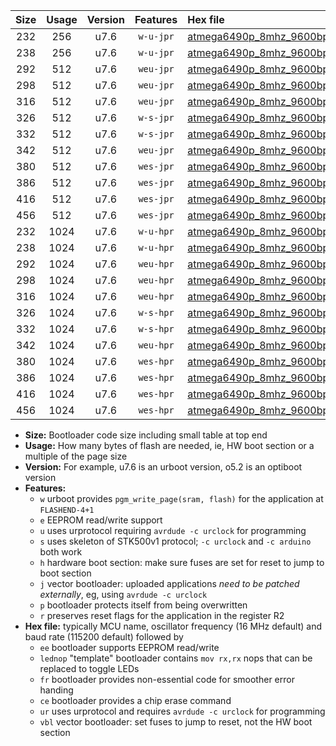 |Size|Usage|Version|Features|Hex file|
|:-:|:-:|:-:|:-:|:--|
|232|256|u7.6|`w-u-jpr`|[atmega6490p_8mhz_9600bps_ur_vbl.hex](https://raw.githubusercontent.com/stefanrueger/urboot/main/bootloaders/atmega6490p/fcpu_8mhz/9600_bps/atmega6490p_8mhz_9600bps_ur_vbl.hex)|
|238|256|u7.6|`w-u-jpr`|[atmega6490p_8mhz_9600bps_lednop_ur_vbl.hex](https://raw.githubusercontent.com/stefanrueger/urboot/main/bootloaders/atmega6490p/fcpu_8mhz/9600_bps/atmega6490p_8mhz_9600bps_lednop_ur_vbl.hex)|
|292|512|u7.6|`weu-jpr`|[atmega6490p_8mhz_9600bps_ee_ur_vbl.hex](https://raw.githubusercontent.com/stefanrueger/urboot/main/bootloaders/atmega6490p/fcpu_8mhz/9600_bps/atmega6490p_8mhz_9600bps_ee_ur_vbl.hex)|
|298|512|u7.6|`weu-jpr`|[atmega6490p_8mhz_9600bps_ee_lednop_ur_vbl.hex](https://raw.githubusercontent.com/stefanrueger/urboot/main/bootloaders/atmega6490p/fcpu_8mhz/9600_bps/atmega6490p_8mhz_9600bps_ee_lednop_ur_vbl.hex)|
|316|512|u7.6|`weu-jpr`|[atmega6490p_8mhz_9600bps_ee_lednop_fr_ur_vbl.hex](https://raw.githubusercontent.com/stefanrueger/urboot/main/bootloaders/atmega6490p/fcpu_8mhz/9600_bps/atmega6490p_8mhz_9600bps_ee_lednop_fr_ur_vbl.hex)|
|326|512|u7.6|`w-s-jpr`|[atmega6490p_8mhz_9600bps_vbl.hex](https://raw.githubusercontent.com/stefanrueger/urboot/main/bootloaders/atmega6490p/fcpu_8mhz/9600_bps/atmega6490p_8mhz_9600bps_vbl.hex)|
|332|512|u7.6|`w-s-jpr`|[atmega6490p_8mhz_9600bps_lednop_vbl.hex](https://raw.githubusercontent.com/stefanrueger/urboot/main/bootloaders/atmega6490p/fcpu_8mhz/9600_bps/atmega6490p_8mhz_9600bps_lednop_vbl.hex)|
|342|512|u7.6|`weu-jpr`|[atmega6490p_8mhz_9600bps_ee_lednop_fr_ce_ur_vbl.hex](https://raw.githubusercontent.com/stefanrueger/urboot/main/bootloaders/atmega6490p/fcpu_8mhz/9600_bps/atmega6490p_8mhz_9600bps_ee_lednop_fr_ce_ur_vbl.hex)|
|380|512|u7.6|`wes-jpr`|[atmega6490p_8mhz_9600bps_ee_vbl.hex](https://raw.githubusercontent.com/stefanrueger/urboot/main/bootloaders/atmega6490p/fcpu_8mhz/9600_bps/atmega6490p_8mhz_9600bps_ee_vbl.hex)|
|386|512|u7.6|`wes-jpr`|[atmega6490p_8mhz_9600bps_ee_lednop_vbl.hex](https://raw.githubusercontent.com/stefanrueger/urboot/main/bootloaders/atmega6490p/fcpu_8mhz/9600_bps/atmega6490p_8mhz_9600bps_ee_lednop_vbl.hex)|
|416|512|u7.6|`wes-jpr`|[atmega6490p_8mhz_9600bps_ee_lednop_fr_vbl.hex](https://raw.githubusercontent.com/stefanrueger/urboot/main/bootloaders/atmega6490p/fcpu_8mhz/9600_bps/atmega6490p_8mhz_9600bps_ee_lednop_fr_vbl.hex)|
|456|512|u7.6|`wes-jpr`|[atmega6490p_8mhz_9600bps_ee_lednop_fr_ce_vbl.hex](https://raw.githubusercontent.com/stefanrueger/urboot/main/bootloaders/atmega6490p/fcpu_8mhz/9600_bps/atmega6490p_8mhz_9600bps_ee_lednop_fr_ce_vbl.hex)|
|232|1024|u7.6|`w-u-hpr`|[atmega6490p_8mhz_9600bps_ur.hex](https://raw.githubusercontent.com/stefanrueger/urboot/main/bootloaders/atmega6490p/fcpu_8mhz/9600_bps/atmega6490p_8mhz_9600bps_ur.hex)|
|238|1024|u7.6|`w-u-hpr`|[atmega6490p_8mhz_9600bps_lednop_ur.hex](https://raw.githubusercontent.com/stefanrueger/urboot/main/bootloaders/atmega6490p/fcpu_8mhz/9600_bps/atmega6490p_8mhz_9600bps_lednop_ur.hex)|
|292|1024|u7.6|`weu-hpr`|[atmega6490p_8mhz_9600bps_ee_ur.hex](https://raw.githubusercontent.com/stefanrueger/urboot/main/bootloaders/atmega6490p/fcpu_8mhz/9600_bps/atmega6490p_8mhz_9600bps_ee_ur.hex)|
|298|1024|u7.6|`weu-hpr`|[atmega6490p_8mhz_9600bps_ee_lednop_ur.hex](https://raw.githubusercontent.com/stefanrueger/urboot/main/bootloaders/atmega6490p/fcpu_8mhz/9600_bps/atmega6490p_8mhz_9600bps_ee_lednop_ur.hex)|
|316|1024|u7.6|`weu-hpr`|[atmega6490p_8mhz_9600bps_ee_lednop_fr_ur.hex](https://raw.githubusercontent.com/stefanrueger/urboot/main/bootloaders/atmega6490p/fcpu_8mhz/9600_bps/atmega6490p_8mhz_9600bps_ee_lednop_fr_ur.hex)|
|326|1024|u7.6|`w-s-hpr`|[atmega6490p_8mhz_9600bps.hex](https://raw.githubusercontent.com/stefanrueger/urboot/main/bootloaders/atmega6490p/fcpu_8mhz/9600_bps/atmega6490p_8mhz_9600bps.hex)|
|332|1024|u7.6|`w-s-hpr`|[atmega6490p_8mhz_9600bps_lednop.hex](https://raw.githubusercontent.com/stefanrueger/urboot/main/bootloaders/atmega6490p/fcpu_8mhz/9600_bps/atmega6490p_8mhz_9600bps_lednop.hex)|
|342|1024|u7.6|`weu-hpr`|[atmega6490p_8mhz_9600bps_ee_lednop_fr_ce_ur.hex](https://raw.githubusercontent.com/stefanrueger/urboot/main/bootloaders/atmega6490p/fcpu_8mhz/9600_bps/atmega6490p_8mhz_9600bps_ee_lednop_fr_ce_ur.hex)|
|380|1024|u7.6|`wes-hpr`|[atmega6490p_8mhz_9600bps_ee.hex](https://raw.githubusercontent.com/stefanrueger/urboot/main/bootloaders/atmega6490p/fcpu_8mhz/9600_bps/atmega6490p_8mhz_9600bps_ee.hex)|
|386|1024|u7.6|`wes-hpr`|[atmega6490p_8mhz_9600bps_ee_lednop.hex](https://raw.githubusercontent.com/stefanrueger/urboot/main/bootloaders/atmega6490p/fcpu_8mhz/9600_bps/atmega6490p_8mhz_9600bps_ee_lednop.hex)|
|416|1024|u7.6|`wes-hpr`|[atmega6490p_8mhz_9600bps_ee_lednop_fr.hex](https://raw.githubusercontent.com/stefanrueger/urboot/main/bootloaders/atmega6490p/fcpu_8mhz/9600_bps/atmega6490p_8mhz_9600bps_ee_lednop_fr.hex)|
|456|1024|u7.6|`wes-hpr`|[atmega6490p_8mhz_9600bps_ee_lednop_fr_ce.hex](https://raw.githubusercontent.com/stefanrueger/urboot/main/bootloaders/atmega6490p/fcpu_8mhz/9600_bps/atmega6490p_8mhz_9600bps_ee_lednop_fr_ce.hex)|

- **Size:** Bootloader code size including small table at top end
- **Usage:** How many bytes of flash are needed, ie, HW boot section or a multiple of the page size
- **Version:** For example, u7.6 is an urboot version, o5.2 is an optiboot version
- **Features:**
  + `w` urboot provides `pgm_write_page(sram, flash)` for the application at `FLASHEND-4+1`
  + `e` EEPROM read/write support
  + `u` uses urprotocol requiring `avrdude -c urclock` for programming
  + `s` uses skeleton of STK500v1 protocol; `-c urclock` and `-c arduino` both work
  + `h` hardware boot section: make sure fuses are set for reset to jump to boot section
  + `j` vector bootloader: uploaded applications *need to be patched externally*, eg, using `avrdude -c urclock`
  + `p` bootloader protects itself from being overwritten
  + `r` preserves reset flags for the application in the register R2
- **Hex file:** typically MCU name, oscillator frequency (16 MHz default) and baud rate (115200 default) followed by
  + `ee` bootloader supports EEPROM read/write
  + `lednop` "template" bootloader contains `mov rx,rx` nops that can be replaced to toggle LEDs
  + `fr` bootloader provides non-essential code for smoother error handing
  + `ce` bootloader provides a chip erase command
  + `ur` uses urprotocol and requires `avrdude -c urclock` for programming
  + `vbl` vector bootloader: set fuses to jump to reset, not the HW boot section
